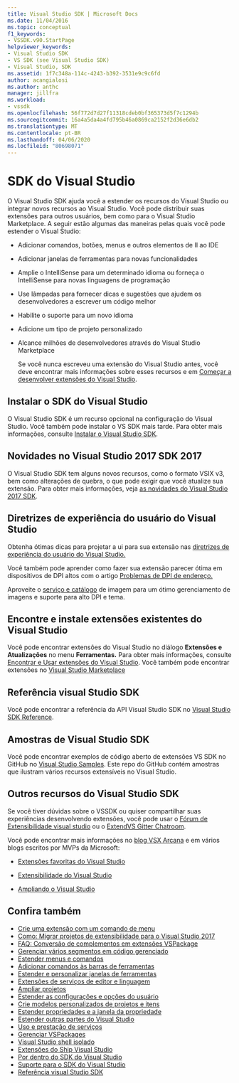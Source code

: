 ```yaml
---
title: Visual Studio SDK | Microsoft Docs
ms.date: 11/04/2016
ms.topic: conceptual
f1_keywords:
- VSSDK.v90.StartPage
helpviewer_keywords:
- Visual Studio SDK
- VS SDK (see Visual Studio SDK)
- Visual Studio, SDK
ms.assetid: 1f7c348a-114c-4243-b392-3531e9c9c6fd
author: acangialosi
ms.author: anthc
manager: jillfra
ms.workload:
- vssdk
ms.openlocfilehash: 56f772d7d27f11318cdeb0bf365373d5f7c1294b
ms.sourcegitcommit: 16a4a5da4a4fd795b46a0869ca2152f2d36e6db2
ms.translationtype: MT
ms.contentlocale: pt-BR
ms.lasthandoff: 04/06/2020
ms.locfileid: "80698071"
---
```

# <a name="visual-studio-sdk"></a>SDK do Visual Studio
O Visual Studio SDK ajuda você a estender os recursos do Visual Studio ou integrar novos recursos ao Visual Studio. Você pode distribuir suas extensões para outros usuários, bem como para o Visual Studio Marketplace. A seguir estão algumas das maneiras pelas quais você pode estender o Visual Studio:

- Adicionar comandos, botões, menus e outros elementos de II ao IDE

- Adicionar janelas de ferramentas para novas funcionalidades

- Amplie o IntelliSense para um determinado idioma ou forneça o IntelliSense para novas linguagens de programação

- Use lâmpadas para fornecer dicas e sugestões que ajudem os desenvolvedores a escrever um código melhor

- Habilite o suporte para um novo idioma

- Adicione um tipo de projeto personalizado

- Alcance milhões de desenvolvedores através do Visual Studio Marketplace

  Se você nunca escreveu uma extensão do Visual Studio antes, você deve encontrar mais informações sobre esses recursos e em [Começar a desenvolver extensões do Visual Studio](../extensibility/starting-to-develop-visual-studio-extensions.md).

## <a name="install-the-visual-studio-sdk"></a>Instalar o SDK do Visual Studio
 O Visual Studio SDK é um recurso opcional na configuração do Visual Studio. Você também pode instalar o VS SDK mais tarde. Para obter mais informações, consulte [Instalar o Visual Studio SDK](../extensibility/installing-the-visual-studio-sdk.md).

## <a name="whats-new-in-the-visual-studio-2017-sdk"></a>Novidades no Visual Studio 2017 SDK 2017
 O Visual Studio SDK tem alguns novos recursos, como o formato VSIX v3, bem como alterações de quebra, o que pode exigir que você atualize sua extensão. Para obter mais informações, veja [as novidades do Visual Studio 2017 SDK](../extensibility/what-s-new-in-the-visual-studio-2017-sdk.md).

## <a name="visual-studio-user-experience-guidelines"></a>Diretrizes de experiência do usuário do Visual Studio
 Obtenha ótimas dicas para projetar a ui para sua extensão nas [diretrizes de experiência do usuário do Visual Studio.](../extensibility/ux-guidelines/visual-studio-user-experience-guidelines.md)

 Você também pode aprender como fazer sua extensão parecer ótima em dispositivos de DPI altos com o artigo [Problemas de DPI de endereço.](../extensibility/addressing-dpi-issues2.md)

 Aproveite o [serviço e catálogo](../extensibility/image-service-and-catalog.md) de imagem para um ótimo gerenciamento de imagens e suporte para alto DPI e tema.

## <a name="find-and-install-existing-visual-studio-extensions"></a>Encontre e instale extensões existentes do Visual Studio
 Você pode encontrar extensões do Visual Studio no diálogo **Extensões e Atualizações** no menu **Ferramentas.** Para obter mais informações, consulte [Encontrar e Usar extensões do Visual Studio](../ide/finding-and-using-visual-studio-extensions.md). Você também pode encontrar extensões no [Visual Studio Marketplace](https://marketplace.visualstudio.com/)

## <a name="visual-studio-sdk-reference"></a>Referência visual Studio SDK
 Você pode encontrar a referência da API Visual Studio SDK no [Visual Studio SDK Reference](../extensibility/visual-studio-sdk-reference.md).

## <a name="visual-studio-sdk-samples"></a>Amostras de Visual Studio SDK
 Você pode encontrar exemplos de código aberto de extensões VS SDK no GitHub no [Visual Studio Samples](https://github.com/Microsoft/VSSDK-Extensibility-Samples). Este repo do GitHub contém amostras que ilustram vários recursos extensíveis no Visual Studio.

## <a name="other-visual-studio-sdk-resources"></a>Outros recursos do Visual Studio SDK
 Se você tiver dúvidas sobre o VSSDK ou quiser compartilhar suas experiências desenvolvendo extensões, você pode usar o [Fórum de Extensibilidade visual studio](https://social.msdn.microsoft.com/Forums/vstudio/home?forum=vsx) ou o [ExtendVS Gitter Chatroom](https://gitter.im/Microsoft/extendvs).

 Você pode encontrar mais informações no [blog VSX Arcana](https://blogs.msdn.microsoft.com/vsx/) e em vários blogs escritos por MVPs da Microsoft:

- [Extensões favoritas do Visual Studio](https://scottdorman.blog/2014/10/05/favorite-visual-studio-extensions/)

- [Extensibilidade do Visual Studio](http://www.visualstudioextensibility.com/overview/vs/)

- [Ampliando o Visual Studio](https://blog.slaks.net/2013-10-18/extending-visual-studio-part-1-getting-started/)

## <a name="see-also"></a>Confira também

- [Crie uma extensão com um comando de menu](../extensibility/creating-an-extension-with-a-menu-command.md)
- [Como: Migrar projetos de extensibilidade para o Visual Studio 2017](../extensibility/how-to-migrate-extensibility-projects-to-visual-studio-2017.md)
- [FAQ: Conversão de complementos em extensões VSPackage](/visualstudio/extensibility/faq-converting-add-ins-to-vspackage-extensions?view=vs-2015)
- [Gerenciar vários segmentos em código gerenciado](../extensibility/managing-multiple-threads-in-managed-code.md)
- [Estender menus e comandos](../extensibility/extending-menus-and-commands.md)
- [Adicionar comandos às barras de ferramentas](../extensibility/adding-commands-to-toolbars.md)
- [Estender e personalizar janelas de ferramentas](../extensibility/extending-and-customizing-tool-windows.md)
- [Extensões de serviços de editor e linguagem](../extensibility/editor-and-language-service-extensions.md)
- [Ampliar projetos](../extensibility/extending-projects.md)
- [Estender as configurações e opções do usuário](../extensibility/extending-user-settings-and-options.md)
- [Crie modelos personalizados de projetos e itens](../extensibility/creating-custom-project-and-item-templates.md)
- [Estender propriedades e a janela da propriedade](../extensibility/extending-properties-and-the-property-window.md)
- [Estender outras partes do Visual Studio](../extensibility/extending-other-parts-of-visual-studio.md)
- [Uso e prestação de serviços](../extensibility/using-and-providing-services.md)
- [Gerenciar VSPackages](../extensibility/managing-vspackages.md)
- [Visual Studio shell isolado](https://visualstudio.microsoft.com/vs/older-downloads/isolated-shell/)
- [Extensões do Ship Visual Studio](../extensibility/shipping-visual-studio-extensions.md)
- [Por dentro do SDK do Visual Studio](../extensibility/internals/inside-the-visual-studio-sdk.md)
- [Suporte para o SDK do Visual Studio](../extensibility/support-for-the-visual-studio-sdk.md)
- [Referência visual Studio SDK](../extensibility/visual-studio-sdk-reference.md)
